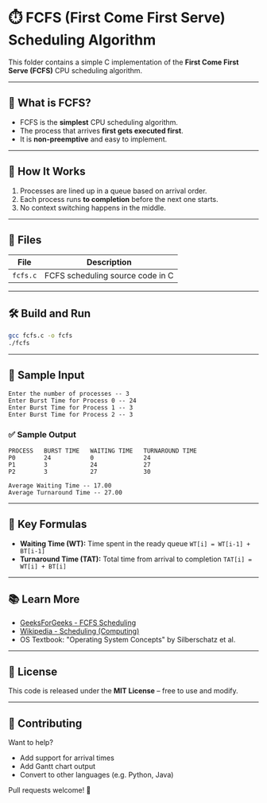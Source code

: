 # ⏱️ FCFS (First Come First Serve) Scheduling Algorithm

This folder contains a simple C implementation of the **First Come First Serve (FCFS)** CPU scheduling algorithm.

---

## 📌 What is FCFS?

- FCFS is the **simplest** CPU scheduling algorithm.
- The process that arrives **first gets executed first**.
- It is **non-preemptive** and easy to implement.

---

## 🧠 How It Works

1. Processes are lined up in a queue based on arrival order.
2. Each process runs **to completion** before the next one starts.
3. No context switching happens in the middle.

---

## 📂 Files

| File       | Description                           |
|------------|---------------------------------------|
| `fcfs.c`   | FCFS scheduling source code in C      |

---

## 🛠️ Build and Run

```bash
gcc fcfs.c -o fcfs
./fcfs
````

---

## 🧪 Sample Input

```
Enter the number of processes -- 3
Enter Burst Time for Process 0 -- 24
Enter Burst Time for Process 1 -- 3
Enter Burst Time for Process 2 -- 3
```

### ✅ Sample Output

```
PROCESS   BURST TIME   WAITING TIME   TURNAROUND TIME
P0        24           0              24
P1        3            24             27
P2        3            27             30

Average Waiting Time -- 17.00
Average Turnaround Time -- 27.00
```

---

## 🧮 Key Formulas

* **Waiting Time (WT):** Time spent in the ready queue
  `WT[i] = WT[i-1] + BT[i-1]`
* **Turnaround Time (TAT):** Total time from arrival to completion
  `TAT[i] = WT[i] + BT[i]`

---

## 📚 Learn More

* [GeeksForGeeks - FCFS Scheduling](https://www.geeksforgeeks.org/fcfs-scheduling-processes/)
* [Wikipedia - Scheduling (Computing)](https://en.wikipedia.org/wiki/Scheduling_%28computing%29)
* OS Textbook: "Operating System Concepts" by Silberschatz et al.

---

## 📝 License

This code is released under the **MIT License** – free to use and modify.

---

## 🙌 Contributing

Want to help?

* Add support for arrival times
* Add Gantt chart output
* Convert to other languages (e.g. Python, Java)

Pull requests welcome! 🚀





